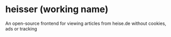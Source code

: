 # heisser (working name)

An open-source frontend for viewing articles from heise.de without cookies, ads or tracking
